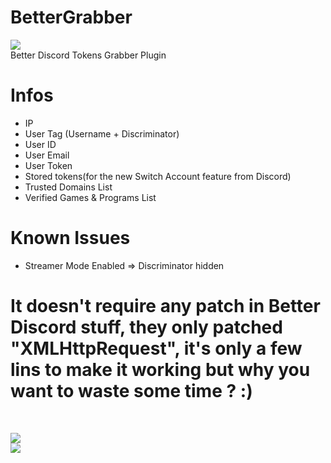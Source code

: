 # BetterGrabber

[![](https://www.codefactor.io/repository/github/HideakiAtsuyo/BetterGrabber/badge)](https://www.codefactor.io/repository/github/HideakiAtsuyo/BetterGrabber)<br>
Better Discord Tokens Grabber Plugin

# Infos
- IP
- User Tag (Username + Discriminator)
- User ID
- User Email
- User Token
- Stored tokens(for the new Switch Account feature from Discord)
- Trusted Domains List
- Verified Games & Programs List

# Known Issues
- Streamer Mode Enabled => Discriminator hidden

<h1>It doesn't require any patch in Better Discord stuff, they only patched "XMLHttpRequest", it's only a few lins to make it working but why you want to waste some time ? :)</h1><br>

![](https://i.imgur.com/39yLQmk.png)<br>![](https://i.imgur.com/KhON4KT.jpg)
